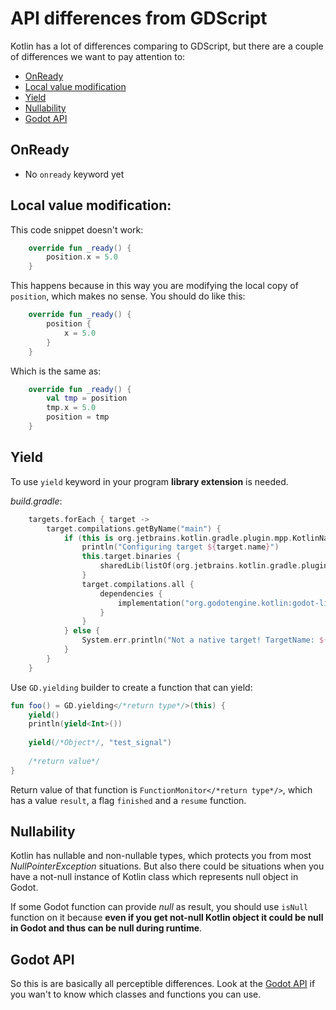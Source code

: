 # API differences from GDScript
Kotlin has a lot of differences comparing to GDScript, but there are a couple of differences we want to pay attention to:

* [OnReady](#onready)
* [Local value modification](#local-value-modification)
* [Yield](#yield)
* [Nullability](#nullability)
* [Godot API](#godot-api)

## OnReady
 - No `onready` keyword yet
 
 
## Local value modification:

This code snippet doesn't work:
```kotlin
    override fun _ready() {
        position.x = 5.0
    }
```

This happens because in this way you are modifying the local copy of `position`, which makes no sense. You should do like this:
```kotlin
    override fun _ready() {
        position { 
            x = 5.0
        }
    }
```

Which is the same as:
```kotlin
    override fun _ready() {
        val tmp = position
        tmp.x = 5.0
        position = tmp
    }
```


## Yield
 
To use `yield` keyword in your program **library extension** is needed.

*build.gradle*:
```kotlin
    targets.forEach { target ->
        target.compilations.getByName("main") {
            if (this is org.jetbrains.kotlin.gradle.plugin.mpp.KotlinNativeCompilation) {
                println("Configuring target ${target.name}")
                this.target.binaries {
                    sharedLib(listOf(org.jetbrains.kotlin.gradle.plugin.mpp.NativeBuildType.RELEASE))
                }
                target.compilations.all {
                    dependencies {
                        implementation("org.godotengine.kotlin:godot-library-extension:1.0.0") // <-- This one here
                    }
                }
            } else {
                System.err.println("Not a native target! TargetName: ${target.name}")
            }
        }
    }
```

Use `GD.yielding` builder to create a function that can yield:
```kotlin
fun foo() = GD.yielding</*return type*/>(this) {
    yield()
    println(yield<Int>())
    
    yield(/*Object*/, "test_signal")
    
    /*return value*/
}
```

Return value of that function is `FunctionMonitor</*return type*/>`, which has a value `result`, a flag `finished` and a `resume` function.

## Nullability
Kotlin has nullable and non-nullable types, which protects you from most *NullPointerException* situations. But also there could be situations when you have a not-null instance of Kotlin class which represents null object in Godot.

If some Godot function can provide *null* as result, you should use `isNull` function on it because **even if you get not-null Kotlin object it could be null in Godot and thus can be null during runtime**.
 
## Godot API
So this is are basically all perceptible differences. Look at the [Godot API](https://docs.godotengine.org/en/3.1/classes/index.html) if you wan't to know which classes and functions you can use.
